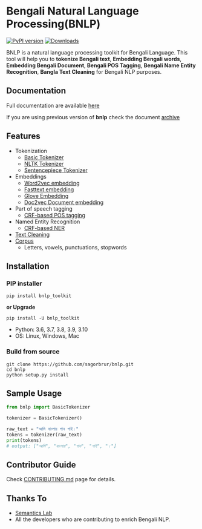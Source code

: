 # Bengali Natural Language Processing(BNLP)

[![PyPI version](https://img.shields.io/pypi/v/bnlp_toolkit)](https://pypi.org/project/bnlp-toolkit/)
[![Downloads](https://pepy.tech/badge/bnlp-toolkit)](https://pepy.tech/project/bnlp-toolkit)

BNLP is a natural language processing toolkit for Bengali Language. This tool will help you to **tokenize Bengali text**, **Embedding Bengali words**, **Embedding Bengali Document**, **Bengali POS Tagging**, **Bengali Name Entity Recognition**, **Bangla Text Cleaning** for Bengali NLP purposes.


## Documentation
Full documentation are available [here](./docs/README.md)

If you are using previous version of **bnlp** check the document [archive]()

## Features
- Tokenization
   - [Basic Tokenizer](./docs/README.md#basic-tokenizer)
   - [NLTK Tokenizer](./docs/README.md#nltk-tokenization)
   - [Sentencepiece Tokenizer](./docs/README.md#bengali-sentencepiece-tokenization)
- Embeddings
   - [Word2vec embedding](./docs/README.md#bengali-word2vec)
   - [Fasttext embedding](./docs/README.md#bengali-fasttext)
   - [Glove Embedding](./docs/README.md#bengali-glove-word-vectors)
   - [Doc2vec Document embedding](./docs/README.md#document-embedding)
- Part of speech tagging
   - [CRF-based POS tagging](./docs/README.md#bengali-crf-pos-tagging)
- Named Entity Recognition
   - [CRF-based NER](./docs/README.md#bengali-crf-ner)
- [Text Cleaning](./docs/README.md#text-cleaning)
- [Corpus](./docs/README.md#bengali-corpus-class)
   - Letters, vowels, punctuations, stopwords

## Installation

### PIP installer

  ```
  pip install bnlp_toolkit
  ```
  **or Upgrade**

  ```
  pip install -U bnlp_toolkit
  ```
  - Python: 3.6, 3.7, 3.8, 3.9, 3.10
  - OS: Linux, Windows, Mac

### Build from source
```
git clone https://github.com/sagorbrur/bnlp.git
cd bnlp
python setup.py install
```

## Sample Usage

```py
from bnlp import BasicTokenizer

tokenizer = BasicTokenizer()

raw_text = "আমি বাংলায় গান গাই।"
tokens = tokenizer(raw_text)
print(tokens)
# output: ["আমি", "বাংলায়", "গান", "গাই", "।"]
```

## Contributor Guide

Check [CONTRIBUTING.md](https://github.com/sagorbrur/bnlp/blob/master/CONTRIBUTING.md) page for details.


## Thanks To

* [Semantics Lab](https://www.facebook.com/lab.semantics/)
* All the developers who are contributing to enrich Bengali NLP.
